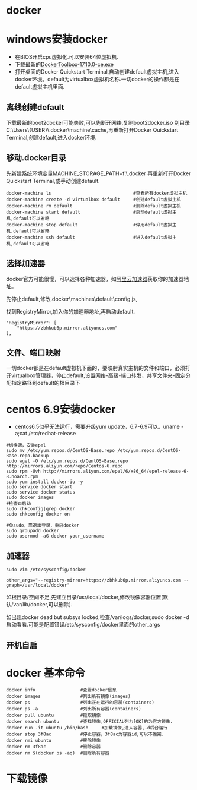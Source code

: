docker
=============

# windows安装docker

- 在BIOS开启cpu虚拟化.可以安装64位虚拟机.
- 下载最新的[DockerToolbox-17.10.0-ce.exe](https://mirrors.aliyun.com/docker-toolbox/windows/docker-toolbox/)
- 打开桌面的Docker Quickstart Terminal,自动创建default虚拟主机,进入docker环境。default为virtualbox虚拟机名称.一切docker的操作都是在default虚拟主机里面.

## 离线创建default

下载最新的boot2docker可能失败,可以先断开网络,复制boot2docker.iso 到目录 C:\Users\\{USER}\\.docker\machine\cache,再重新打开Docker Quickstart Terminal,创建default,进入docker环境.

## 移动.docker目录

先新建系统环境变量MACHINE_STORAGE_PATH=f:\\.docker
再重新打开Docker Quickstart Terminal,或手动创建default.

~~~
docker-machine ls								#查看所有docker虚拟主机
docker-machine create -d virtualbox default     #创建default虚拟主机
docker-machine rm default                       #删除default虚拟主机
docker-machine start default                    #启动default虚拟主机,default可以省略
docker-machine stop default                     #停用default虚拟主机,default可以省略
docker-machine ssh default                      #进入default虚拟主机,default可以省略
~~~

## 选择加速器

docker官方可能很慢，可以选择各种加速器，如[阿里云加速器](https://cr.console.aliyun.com/#/accelerator)获取你的加速器地址。

先停止default,修改.docker\machines\default\config.js,

找到RegistryMirror,加入你的加速器地址,再启动default.

~~~
"RegistryMirror": [
    "https://zbhkub6p.mirror.aliyuncs.com"
],
~~~

## 文件、端口映射

一切docker都是在default虚拟机下面的，要映射真实主机的文件和端口，必须打开virtualbox管理器，停止default,设置网络-高级-端口转发，共享文件夹-固定分配指定路径到default的根目录下

# centos 6.9安装docker

- centos6.5似乎无法运行，需要升级yum update，6.7-6.9可以。uname -a;cat /etc/redhat-release

~~~
#切换源，安装epel
sudo mv /etc/yum.repos.d/CentOS-Base.repo /etc/yum.repos.d/CentOS-Base.repo.backup
sudo wget -O /etc/yum.repos.d/CentOS-Base.repo http://mirrors.aliyun.com/repo/Centos-6.repo
sudo rpm -Uvh http://mirrors.aliyun.com/epel/6/x86_64/epel-release-6-8.noarch.rpm
sudo yum install docker-io -y
sudo service docker start
sudo service docker status
sudo docker images
#检查自启动
sudo chkconfig|grep docker
sudo chkconfig docker on

#免sudo，需退出登录，重启docker
sudo groupadd docker
sudo usermod -aG docker your_username
~~~

## 加速器 

~~~
sudo vim /etc/sysconfig/docker

other_args="--registry-mirror=https://zbhkub6p.mirror.aliyuncs.com --graph=/usr/local/docker"
~~~
如根目录/空间不足,先建立目录/usr/local/docker,修改镜像容器位置(默认/var/lib/docker,可以删除).

如出现docker dead but subsys locked,检查/var/logs/docker,sudo docker -d启动看看.可能是配置错误/etc/sysconfig/docker里面的other_args

## 开机自启



# docker 基本命令

~~~
docker info					#查看docker信息
docker images 		    	#列出所有镜像(images)
docker ps 			    	#列出正在运行的容器(containers)
docker ps -a		    	#列出所有容器(containers)
docker pull ubuntu 	    	#拉取镜像
docker search ubuntu    	#查找镜像,OFFICIAL列为[OK]的为官方镜像.
docker run -it ubuntu /bin/bash 	#加载镜像,进入容器,-d后台运行
docker stop 3f8ac 			#停止容器，3f8ac为容器id,可以不输完.
docker rmi ubuntu			#移除镜像
docker rm 3f8ac 			#删除容器
docker rm $(docker ps -aq)	#删除所有容器
~~~


# 下载镜像






